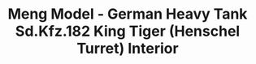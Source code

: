 ---
layout: product
title: "Meng Model - German Heavy Tank  Sd.Kfz.182 King Tiger (Henschel Turret) Interior"
price: "4600" 
desc: "N/A"
img_path: "/assets/img/MM-SPS-037.webp"
brand: "N/A"
available: false
special_offer: false
new: false
soon: false
cat: "010000"
subcat: "011000"
subsubcat: "0N/A"
sifra: "MM-SPS-037"
popular: false
spec: false
---